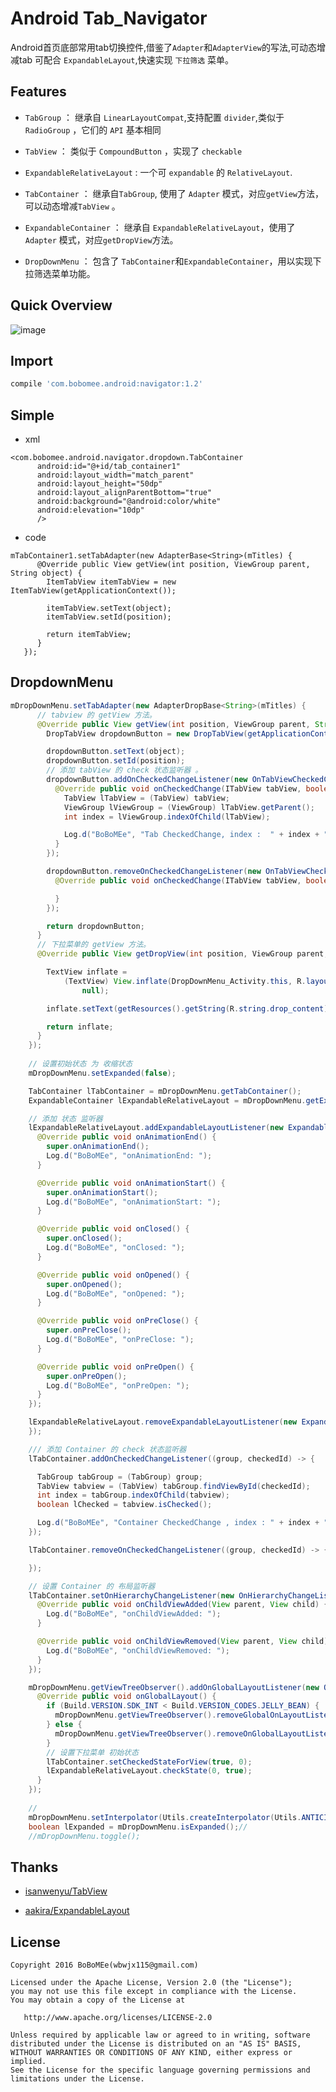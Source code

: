 # Android Tab_Navigator

Android首页底部常用tab切换控件,借鉴了`Adapter`和`AdapterView`的写法,可动态增减tab
可配合 `ExpandableLayout`,快速实现 `下拉筛选` 菜单。

## Features

- `TabGroup` ： 继承自 `LinearLayoutCompat`,支持配置 `divider`,类似于 `RadioGroup` ，它们的  `API` 基本相同 <br>
- `TabView`  ： 类似于 `CompoundButton` ，实现了 `checkable` <br>
- `ExpandableRelativeLayout` : 一个可 `expandable` 的 `RelativeLayout`.


- `TabContainer` ： 继承自`TabGroup`, 使用了 `Adapter` 模式，对应`getView`方法，可以动态增减`TabView` 。
- `ExpandableContainer` ：  继承自 `ExpandableRelativeLayout`，使用了 `Adapter` 模式，对应`getDropView`方法。
- `DropDownMenu` ： 包含了 `TabContainer`和`ExpandableContainer`，用以实现下拉筛选菜单功能。


## Quick Overview

![image](gif/demo.gif)

## Import

```groovy
compile 'com.bobomee.android:navigator:1.2'
```

## Simple

- xml

```
<com.bobomee.android.navigator.dropdown.TabContainer
      android:id="@+id/tab_container1"
      android:layout_width="match_parent"
      android:layout_height="50dp"
      android:layout_alignParentBottom="true"
      android:background="@android:color/white"
      android:elevation="10dp"
      />
```

- code

```
mTabContainer1.setTabAdapter(new AdapterBase<String>(mTitles) {
      @Override public View getView(int position, ViewGroup parent, String object) {
        ItemTabView itemTabView = new ItemTabView(getApplicationContext());

        itemTabView.setText(object);
        itemTabView.setId(position);

        return itemTabView;
      }
   });    
```

## DropdownMenu


```java
mDropDownMenu.setTabAdapter(new AdapterDropBase<String>(mTitles) {
      // tabview 的 getView 方法。
      @Override public View getView(int position, ViewGroup parent, String object) {
        DropTabView dropdownButton = new DropTabView(getApplicationContext());

        dropdownButton.setText(object);
        dropdownButton.setId(position);
        // 添加 tabView 的 check 状态监听器 。
        dropdownButton.addOnCheckedChangeListener(new OnTabViewCheckedChangeListener() {
          @Override public void onCheckedChange(ITabView tabView, boolean isChecked) {
            TabView lTabView = (TabView) tabView;
            ViewGroup lViewGroup = (ViewGroup) lTabView.getParent();
            int index = lViewGroup.indexOfChild(lTabView);

            Log.d("BoBoMEe", "Tab CheckedChange, index :  " + index + " ,isChecked : " + isChecked);
          }
        });

        dropdownButton.removeOnCheckedChangeListener(new OnTabViewCheckedChangeListener() {
          @Override public void onCheckedChange(ITabView tabView, boolean isChecked) {

          }
        });

        return dropdownButton;
      }
      // 下拉菜单的 getView 方法。
      @Override public View getDropView(int position, ViewGroup parent, String object) {

        TextView inflate =
            (TextView) View.inflate(DropDownMenu_Activity.this, R.layout.drop_down_text_layout,
                null);

        inflate.setText(getResources().getString(R.string.drop_content) +"\n"+ String.valueOf(position));

        return inflate;
      }
    });
    
    // 设置初始状态 为 收缩状态
    mDropDownMenu.setExpanded(false);

    TabContainer lTabContainer = mDropDownMenu.getTabContainer();
    ExpandableContainer lExpandableRelativeLayout = mDropDownMenu.getExpandableRelativeLayout();

    // 添加 状态 监听器
    lExpandableRelativeLayout.addExpandableLayoutListener(new ExpandableLayoutListenerAdapter() {
      @Override public void onAnimationEnd() {
        super.onAnimationEnd();
        Log.d("BoBoMEe", "onAnimationEnd: ");
      }

      @Override public void onAnimationStart() {
        super.onAnimationStart();
        Log.d("BoBoMEe", "onAnimationStart: ");
      }

      @Override public void onClosed() {
        super.onClosed();
        Log.d("BoBoMEe", "onClosed: ");
      }

      @Override public void onOpened() {
        super.onOpened();
        Log.d("BoBoMEe", "onOpened: ");
      }

      @Override public void onPreClose() {
        super.onPreClose();
        Log.d("BoBoMEe", "onPreClose: ");
      }

      @Override public void onPreOpen() {
        super.onPreOpen();
        Log.d("BoBoMEe", "onPreOpen: ");
      }
    });

    lExpandableRelativeLayout.removeExpandableLayoutListener(new ExpandableLayoutListenerAdapter() {
    });

    /// 添加 Container 的 check 状态监听器
    lTabContainer.addOnCheckedChangeListener((group, checkedId) -> {

      TabGroup tabGroup = (TabGroup) group;
      TabView tabview = (TabView) tabGroup.findViewById(checkedId);
      int index = tabGroup.indexOfChild(tabview);
      boolean lChecked = tabview.isChecked();

      Log.d("BoBoMEe", "Container CheckedChange , index : " + index + " , lChecked : " + lChecked);
    });

    lTabContainer.removeOnCheckedChangeListener((group, checkedId) -> {

    });

    // 设置 Container 的 布局监听器
    lTabContainer.setOnHierarchyChangeListener(new OnHierarchyChangeListener() {
      @Override public void onChildViewAdded(View parent, View child) {
        Log.d("BoBoMEe", "onChildViewAdded: ");
      }

      @Override public void onChildViewRemoved(View parent, View child) {
        Log.d("BoBoMEe", "onChildViewRemoved: ");
      }
    });

    mDropDownMenu.getViewTreeObserver().addOnGlobalLayoutListener(new OnGlobalLayoutListener() {
      @Override public void onGlobalLayout() {
        if (Build.VERSION.SDK_INT < Build.VERSION_CODES.JELLY_BEAN) {
          mDropDownMenu.getViewTreeObserver().removeGlobalOnLayoutListener(this);
        } else {
          mDropDownMenu.getViewTreeObserver().removeOnGlobalLayoutListener(this);
        }
        // 设置下拉菜单 初始状态
        lTabContainer.setCheckedStateForView(true, 0);
        lExpandableRelativeLayout.checkState(0, true);
      }
    });
    
    //
    mDropDownMenu.setInterpolator(Utils.createInterpolator(Utils.ANTICIPATE_OVERSHOOT_INTERPOLATOR));
    boolean lExpanded = mDropDownMenu.isExpanded();//
    //mDropDownMenu.toggle();
```


## Thanks

- [isanwenyu/TabView](https://github.com/isanwenyu/TabView)

- [aakira/ExpandableLayout](https://github.com/aakira/ExpandableLayout)

 
## License

    Copyright 2016 BoBoMEe(wbwjx115@gmail.com)

    Licensed under the Apache License, Version 2.0 (the "License");
    you may not use this file except in compliance with the License.
    You may obtain a copy of the License at

       http://www.apache.org/licenses/LICENSE-2.0

    Unless required by applicable law or agreed to in writing, software
    distributed under the License is distributed on an "AS IS" BASIS,
    WITHOUT WARRANTIES OR CONDITIONS OF ANY KIND, either express or implied.
    See the License for the specific language governing permissions and
    limitations under the License.
